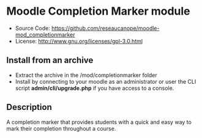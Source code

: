 # Moodle Completion Marker module
- Source Code: https://github.com/reseaucanope/moodle-mod_completionmarker
- License: http://www.gnu.org/licenses/gpl-3.0.html

## Install from an archive
- Extract the archive in the /mod/completionmarker folder
- Install by connecting to your moodle as an administrator or user the CLI script **admin/cli/upgrade.php** if you have access to a console.

## Description

A completion marker that provides students with a quick and easy way to mark their completion throughout a course.
